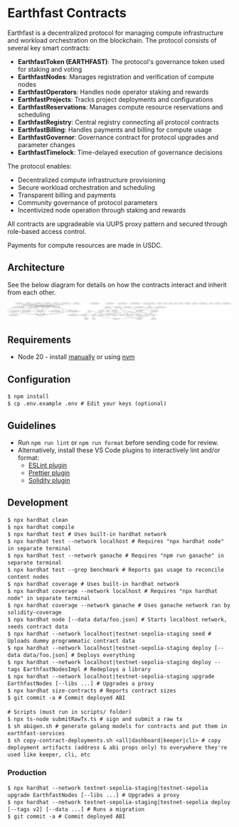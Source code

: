 # Earthfast Contracts

Earthfast is a decentralized protocol for managing compute infrastructure and workload orchestration on the blockchain. The protocol consists of several key smart contracts:

- **EarthfastToken (EARTHFAST)**: The protocol's governance token used for staking and voting
- **EarthfastNodes**: Manages registration and verification of compute nodes
- **EarthfastOperators**: Handles node operator staking and rewards
- **EarthfastProjects**: Tracks project deployments and configurations
- **EarthfastReservations**: Manages compute resource reservations and scheduling
- **EarthfastRegistry**: Central registry connecting all protocol contracts
- **EarthfastBilling**: Handles payments and billing for compute usage
- **EarthfastGovernor**: Governance contract for protocol upgrades and parameter changes
- **EarthfastTimelock**: Time-delayed execution of governance decisions

The protocol enables:

- Decentralized compute infrastructure provisioning
- Secure workload orchestration and scheduling
- Transparent billing and payments
- Community governance of protocol parameters
- Incentivized node operation through staking and rewards

All contracts are upgradeable via UUPS proxy pattern and secured through role-based access control.

Payments for compute resources are made in USDC.

## Architecture

See the below diagram for details on how the contracts interact and inherit from each other.

![Contract Inheritance Graph](docs/InheritanceGraph.svg)

## Requirements

- Node 20 - install [manually](https://nodejs.org/en/download/) or using
  [nvm](https://github.com/nvm-sh/nvm#install--update-script)

## Configuration

```shell
$ npm install
$ cp .env.example .env # Edit your keys (optional)
```

## Guidelines

- Run `npm run lint` or `npm run format` before sending code for review.
- Alternatively, install these VS Code plugins to interactively lint and/or format:
  - [ESLint plugin](https://marketplace.visualstudio.com/items?itemName=dbaeumer.vscode-eslint)
  - [Prettier plugin](https://marketplace.visualstudio.com/items?itemName=esbenp.prettier-vscode)
  - [Solidity plugin](https://marketplace.visualstudio.com/items?itemName=JuanBlanco.solidity)

## Development

```shell
$ npx hardhat clean
$ npx hardhat compile
$ npx hardhat test # Uses built-in hardhat network
$ npx hardhat test --network localhost # Requires "npx hardhat node" in separate terminal
$ npx hardhat test --network ganache # Requires "npm run ganache" in separate terminal
$ npx hardhat test --grep benchmark # Reports gas usage to reconcile content nodes
$ npx hardhat coverage # Uses built-in hardhat network
$ npx hardhat coverage --network localhost # Requires "npx hardhat node" in separate terminal
$ npx hardhat coverage --network ganache # Uses ganache network ran by solidity-coverage
$ npx hardhat node [--data data/foo.json] # Starts localhost network, seeds contract data
$ npx hardhat --network localhost|testnet-sepolia-staging seed # Uploads dummy programmatic contract data
$ npx hardhat --network localhost|testnet-sepolia-staging deploy [--data data/foo.json] # Deploys everything
$ npx hardhat --network localhost|testnet-sepolia-staging deploy --tags EarthfastNodesImpl # Redeploys a library
$ npx hardhat --network localhost|testnet-sepolia-staging upgrade EarthfastNodes [--libs ...] # Upgrades a proxy
$ npx hardhat size-contracts # Reports contract sizes
$ git commit -a # Commit deployed ABI

# Scripts (must run in scripts/ folder)
$ npx ts-node submitRawTx.ts # sign and submit a raw tx
$ sh abigen.sh # generate golang models for contracts and put them in earthfast-services
$ sh copy-contract-deployments.sh <all|dashboard|keeper|cli> # copy deployment artifacts (address & abi props only) to everywhere they're used like keeper, cli, etc
```

### Production

```shell
$ npx hardhat --network testnet-sepolia-staging|testnet-sepolia upgrade EarthfastNodes [--libs ...] # Upgrades a proxy
$ npx hardhat --network testnet-sepolia-staging|testnet-sepolia deploy [--tags v2] [--data ...] # Runs a migration
$ git commit -a # Commit deployed ABI
```
